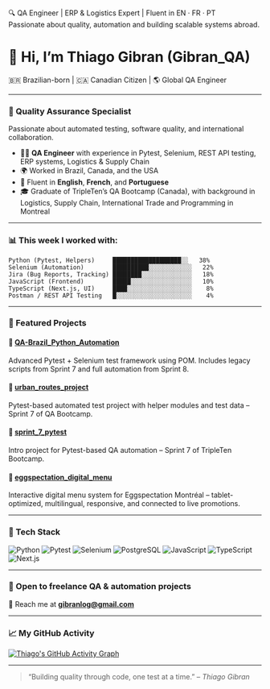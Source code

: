 🔍 QA Engineer | ERP & Logistics Expert | Fluent in EN · FR · PT  
Passionate about quality, automation and building scalable systems abroad.

# 👋 Hi, I’m Thiago Gibran (Gibran_QA)

🇧🇷 Brazilian-born | 🇨🇦 Canadian Citizen | 🌎 Global QA Engineer

---

### 🧪 Quality Assurance Specialist

Passionate about automated testing, software quality, and international collaboration.

- 👨‍💻 **QA Engineer** with experience in Pytest, Selenium, REST API testing, ERP systems, Logistics & Supply Chain  
- 🌍 Worked in Brazil, Canada, and the USA  
- 💬 Fluent in **English**, **French**, and **Portuguese**  
- 🎓 Graduate of TripleTen’s QA Bootcamp (Canada), with background in Logistics, Supply Chain, International Trade and Programming in Montreal  

---

### 📊 This week I worked with:

```
Python (Pytest, Helpers)     ███████████████████░░   38%
Selenium (Automation)        ██████████░░░░░░░░░░░░   22%
Jira (Bug Reports, Tracking) ████████░░░░░░░░░░░░░░   18%
JavaScript (Frontend)        █████░░░░░░░░░░░░░░░░░   10%
TypeScript (Next.js, UI)     ████░░░░░░░░░░░░░░░░░░    8%
Postman / REST API Testing   █░░░░░░░░░░░░░░░░░░░░░    4%
```

---

### 🚀 Featured Projects

#### 🔹 [QA-Brazil_Python_Automation](https://github.com/Gibran-T/QA-Brazil_Python_Automation)  
Advanced Pytest + Selenium test framework using POM. Includes legacy scripts from Sprint 7 and full automation from Sprint 8.

#### 🔹 [urban_routes_project](https://github.com/Gibran-T/urban_routes_project)  
Pytest-based automated test project with helper modules and test data – Sprint 7 of QA Bootcamp.

#### 🔹 [sprint_7_pytest](https://github.com/Gibran-T/sprint_7_pytest)  
Intro project for Pytest-based QA automation – Sprint 7 of TripleTen Bootcamp.

#### 🔹 [eggspectation_digital_menu](https://github.com/Gibran-T/eggspectation_digital_menu)  
Interactive digital menu system for Eggspectation Montréal – tablet-optimized, multilingual, responsive, and connected to live promotions.

---

### 🧰 Tech Stack

![Python](https://img.shields.io/badge/Python-3670A0?style=for-the-badge&logo=python&logoColor=fff)
![Pytest](https://img.shields.io/badge/Pytest-0A0A0A?style=for-the-badge&logo=pytest&logoColor=white)
![Selenium](https://img.shields.io/badge/Selenium-43B02A?style=for-the-badge&logo=selenium&logoColor=white)
![PostgreSQL](https://img.shields.io/badge/PostgreSQL-316192?style=for-the-badge&logo=postgresql&logoColor=white)
![JavaScript](https://img.shields.io/badge/JavaScript-323330?style=for-the-badge&logo=javascript&logoColor=F7DF1E)
![TypeScript](https://img.shields.io/badge/TypeScript-007ACC?style=for-the-badge&logo=typescript&logoColor=white)
![Next.js](https://img.shields.io/badge/Next.js-000?style=for-the-badge&logo=next.js&logoColor=white)

---

### 💼 Open to freelance QA & automation projects  
📧 Reach me at **[gibranlog@gmail.com](mailto:gibranlog@gmail.com)**

---

### 📈 My GitHub Activity

[![Thiago's GitHub Activity Graph](https://github-readme-activity-graph.vercel.app/graph?username=Gibran-T&theme=github-compact)](https://github.com/ashutosh00710/github-readme-activity-graph)

---

> “Building quality through code, one test at a time.” – *Thiago Gibran*
